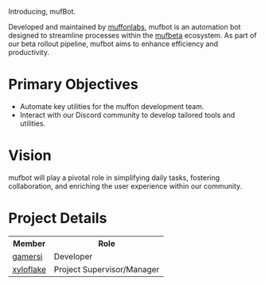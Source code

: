 Introducing, mufBot.

Developed and maintained by [muffonlabs](https://github.com/muffonlabs), mufbot is an automation bot designed to streamline processes within the [mufbeta](https://github.com/muffonlabs/mufbeta) ecosystem. As part of our beta rollout pipeline, mufbot aims to enhance efficiency and productivity.

# Primary Objectives
- Automate key utilities for the muffon development team.
- Interact with our Discord community to develop tailored tools and utilities.

# Vision
mufbot will play a pivotal role in simplifying daily tasks, fostering collaboration, and enriching the user experience within our community.

# Project Details

<table>
  <tr>
    <th>Member</th>
    <th>Role</th>
  </tr>
  <tr>
    <td><a href="https://github.com/gamersi">gamersi</a></td>
    <td>Developer</td>
  </tr>
  <tr>
    <td><a href="https://github.com/xyloflake">xyloflake</a></td>
    <td>Project Supervisor/Manager</td>
  </tr>
</table>
